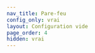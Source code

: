 ```yaml
---
nav_title: Pare-feu
config_only: vrai
layout: Configuration vide
page_order: 4
hidden: vrai
---
```


